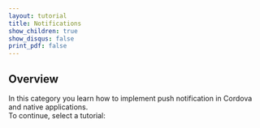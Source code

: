 ```yaml
---
layout: tutorial
title: Notifications
show_children: true
show_disqus: false
print_pdf: false
---
```

## Overview
In this category you learn how to implement push notification in Cordova and native applications.  
To continue, select a tutorial:
